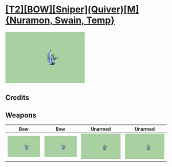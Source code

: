 # [\[T2\]\[BOW\]\[Sniper\]\(Quiver\)\[M\]{Nuramon, Swain, Temp}](./%5BT2%5D%5BBOW%5D%5BSniper%5D(Quiver)%5BM%5D%7BNuramon,%20Swain,%20Temp%7D)

<img src="./5.%20Bow%20(With%20Recoil)/Bow_000.png" alt="[T2][BOW][Sniper](Quiver)[M]{Nuramon, Swain, Temp} standing" />

## Credits



## Weapons


|Bow |Bow |Unarmed |Unarmed |
|  :---: | :---: | :---: | :---: |
| <img alt="Bow animation" src="./5.%20Bow%20(With%20Recoil)/Bow.gif" /> | <img alt="Bow animation" src="./5.%20Bow%20(Without%20Recoil)/Bow.gif" /> | <img alt="Unarmed animation" src="./8.%20Unarmed%20(With%20Quiver)/Unarmed.gif" /> | <img alt="Unarmed animation" src="./8.%20Unarmed%20(Without%20Quiver)/Unarmed.gif" /> |
